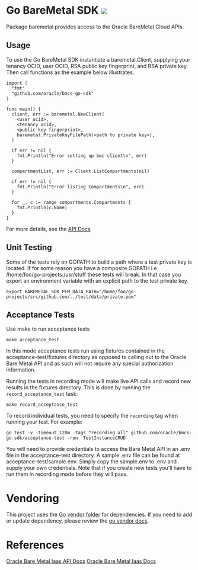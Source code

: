 # Go BareMetal SDK ![](https://circleci.com/gh/MustWin/baremetal-sdk-go.svg?style=shield&circle-token=fa06ce2af6b594812e3a756f5451a9e101d7b9f5)

Package baremetal provides access to the Oracle BareMetal Cloud APIs.

## Usage

To use the Go BareMetal SDK instantiate a baremetal.Client, supplying
your tenancy OCID, user OCID, RSA public key fingerprint, and RSA private key.
Then call functions as the example below illustrates.

```
import (
  "fmt"
  "github.com/oracle/bmcs-go-sdk"
)

func main() {
  client, err := baremetal.NewClient(
    <user ocid>,
    <tenancy ocid>,
    <public key fingerprint>,
    baremetal.PrivateKeyFilePath(<path to private key>),
  )

  if err != nil {
    fmt.Println("Error setting up bmc client\n", err)
  }

  compartmentList, err := Client.ListCompartments(nil)

  if err != nil {
    fmt.Println("Error listing Compartments\n", err)
  }

  for _, c := range compartments.Compartments {
  	fmt.Println(c.Name)
  }
}
```

For more details, see the [API Docs](https://docs.us-phoenix-1.oraclecloud.com/)

## Unit Testing
Some of the tests rely on GOPATH to build a path where a test private key is located. If
for some reason you have a composite GOPATH i.e /home/foo/go-projects:/usr/stuff
these tests will break.  In that case you export an environment variable with an
explicit path to the test private key.

```
export BAREMETAL_SDK_PEM_DATA_PATH="/home/foo/go-projects/src/github.com/../test/data/private.pem"
```

## Acceptance Tests

Use make to run acceptance tests
```
make acceptance_test
```

In this mode acceptance tests run using fixtures contained in the acceptance-test/fixtures
directory as opposed to calling out to the Oracle Bare Metal API and as such
will not require any special authorization information.

Running the tests in recording mode will make live API calls and record new results in the fixtures directory. This is done by running the `record_acceptance_test` task:
```
make record_acceptance_test
```

To record individual tests, you need to specify the `recording` tag when running your test. For example:
```
go test -v -timeout 120m -tags "recording all" github.com/oracle/bmcs-go-sdk/acceptance-test -run  TestInstanceCRUD
```

You will need to provide credentials to access the Bare Metal API in an .env file
in the acceptance-test directory.  A sample .env file can be found at acceptance-test/sample.env.
Simply copy the sample.env to .env and supply your own credentials. Note that if you
create new tests you'll have to run them in recording mode before they will pass. 

# Vendoring
This project uses the [Go vendor folder](https://blog.gopheracademy.com/advent-2015/vendor-folder/) for dependencies.
If you need to add or update dependency, please review the [go
vendor docs](https://github.com/kardianos/govendor).

# References
[Oracle Bare Metal Iaas API Docs](https://docs.us-phoenix-1.oraclecloud.com/Content/API/Concepts/apiref.htm)
[Oracle Bare Metal Iaas Docs](https://docs.us-phoenix-1.oraclecloud.com/)
